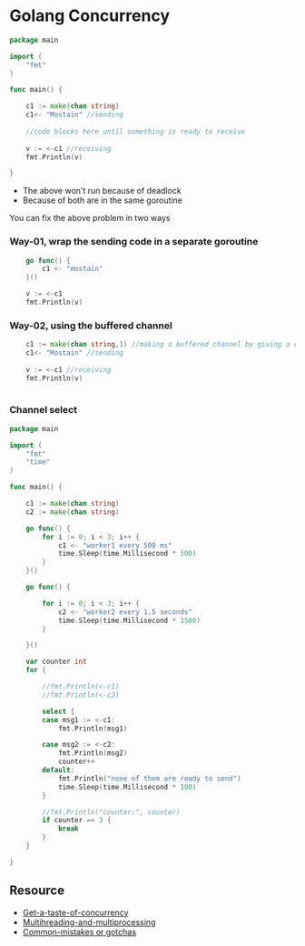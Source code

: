 # Golang Concurrency

```go
package main

import (
	"fmt"
)

func main() {

	c1 := make(chan string)
  	c1<- "Mostain" //sending
  
  	//code blocks here until something is ready to receive
	
	v := <-c1 //receiving
	fmt.Println(v)

}
```
* The above won't run because of deadlock
* Because of both are in the same goroutine

You can fix the above problem in two ways

### Way-01, wrap the sending code in a separate goroutine
```go
	go func() {
		c1 <- "mostain"
	}()

	v := <-c1
	fmt.Println(v)
```

### Way-02, using the buffered channel
```go
	c1 := make(chan string,1) //making a buffered channel by giving a capacity
  	c1<- "Mostain" //sending
  
	v := <-c1 //receiving
	fmt.Println(v)
	
```
### Channel select
```go
package main

import (
	"fmt"
	"time"
)

func main() {

	c1 := make(chan string)
	c2 := make(chan string)

	go func() {
		for i := 0; i < 3; i++ {
			c1 <- "worker1 every 500 ms"
			time.Sleep(time.Millisecond * 500)
		}
	}()

	go func() {

		for i := 0; i < 3; i++ {
			c2 <- "worker2 every 1.5 seconds"
			time.Sleep(time.Millisecond * 1500)
		}

	}()

	var counter int
	for {

		//fmt.Println(<-c1)
		//fmt.Println(<-c2)

		select {
		case msg1 := <-c1:
			fmt.Println(msg1)

		case msg2 := <-c2:
			fmt.Println(msg2)
			counter++
		default:
			fmt.Println("none of them are ready to send")
			time.Sleep(time.Millisecond * 100)
		}

		//fmt.Println("counter:", counter)
		if counter == 3 {
			break
		}
	}

}
```

## Resource
* [Get-a-taste-of-concurrency](https://levelup.gitconnected.com/get-a-taste-of-concurrency-in-go-625e4301810f)
* [Multihreading-and-multiprocessing](https://www.mineiros.io/blog/guide-to-multihreading-and-multiprocessing)
* [Common-mistakes or gotchas](https://www.linkedin.com/pulse/50-shades-go-traps-gotchas-common-mistakes-new-golang-okhotnikov-1f/)
